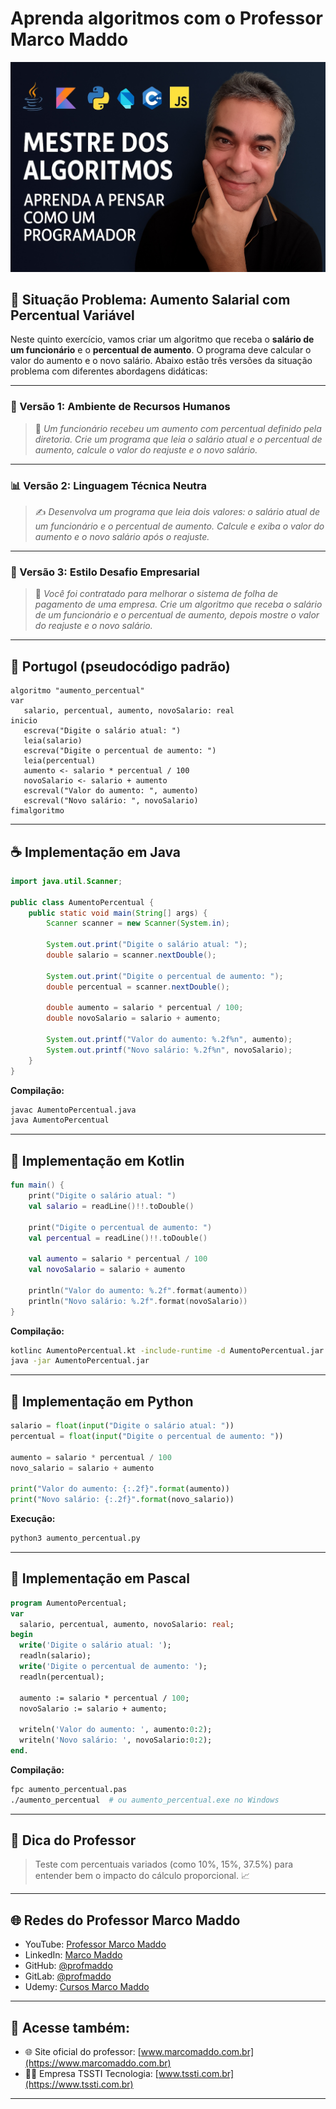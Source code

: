 # Aprenda algoritmos com o Professor Marco Maddo
![Mestre dos Algoritmos](https://raw.githubusercontent.com/profmaddo/algoritmos-resolvidos-java-kotlin-python-pascal/main/images/mestre-dos-algoritmos-02.jpeg)
## 🧠 Situação Problema: Aumento Salarial com Percentual Variável

Neste quinto exercício, vamos criar um algoritmo que receba o **salário de um funcionário** e o **percentual de aumento**. O programa deve calcular o valor do aumento e o novo salário. Abaixo estão três versões da situação problema com diferentes abordagens didáticas:

---

### 💼 Versão 1: Ambiente de Recursos Humanos
> 🧾 *Um funcionário recebeu um aumento com percentual definido pela diretoria. Crie um programa que leia o salário atual e o percentual de aumento, calcule o valor do reajuste e o novo salário.*

---

### 📊 Versão 2: Linguagem Técnica Neutra
> ✍️ *Desenvolva um programa que leia dois valores: o salário atual de um funcionário e o percentual de aumento. Calcule e exiba o valor do aumento e o novo salário após o reajuste.*

---

### 🚀 Versão 3: Estilo Desafio Empresarial
> 💼 *Você foi contratado para melhorar o sistema de folha de pagamento de uma empresa. Crie um algoritmo que receba o salário de um funcionário e o percentual de aumento, depois mostre o valor do reajuste e o novo salário.*

---

## 💬 Portugol (pseudocódigo padrão)

```portugol
algoritmo "aumento_percentual"
var
   salario, percentual, aumento, novoSalario: real
inicio
   escreva("Digite o salário atual: ")
   leia(salario)
   escreva("Digite o percentual de aumento: ")
   leia(percentual)
   aumento <- salario * percentual / 100
   novoSalario <- salario + aumento
   escreval("Valor do aumento: ", aumento)
   escreval("Novo salário: ", novoSalario)
fimalgoritmo
```

---

## ☕ Implementação em Java

```java
import java.util.Scanner;

public class AumentoPercentual {
    public static void main(String[] args) {
        Scanner scanner = new Scanner(System.in);

        System.out.print("Digite o salário atual: ");
        double salario = scanner.nextDouble();

        System.out.print("Digite o percentual de aumento: ");
        double percentual = scanner.nextDouble();

        double aumento = salario * percentual / 100;
        double novoSalario = salario + aumento;

        System.out.printf("Valor do aumento: %.2f%n", aumento);
        System.out.printf("Novo salário: %.2f%n", novoSalario);
    }
}
```

**Compilação:**
```bash
javac AumentoPercentual.java
java AumentoPercentual
```

---

## 💙 Implementação em Kotlin

```kotlin
fun main() {
    print("Digite o salário atual: ")
    val salario = readLine()!!.toDouble()

    print("Digite o percentual de aumento: ")
    val percentual = readLine()!!.toDouble()

    val aumento = salario * percentual / 100
    val novoSalario = salario + aumento

    println("Valor do aumento: %.2f".format(aumento))
    println("Novo salário: %.2f".format(novoSalario))
}
```

**Compilação:**
```bash
kotlinc AumentoPercentual.kt -include-runtime -d AumentoPercentual.jar
java -jar AumentoPercentual.jar
```

---

## 🐍 Implementação em Python

```python
salario = float(input("Digite o salário atual: "))
percentual = float(input("Digite o percentual de aumento: "))

aumento = salario * percentual / 100
novo_salario = salario + aumento

print("Valor do aumento: {:.2f}".format(aumento))
print("Novo salário: {:.2f}".format(novo_salario))
```

**Execução:**
```bash
python3 aumento_percentual.py
```

---

## 🧙 Implementação em Pascal

```pascal
program AumentoPercentual;
var
  salario, percentual, aumento, novoSalario: real;
begin
  write('Digite o salário atual: ');
  readln(salario);
  write('Digite o percentual de aumento: ');
  readln(percentual);

  aumento := salario * percentual / 100;
  novoSalario := salario + aumento;

  writeln('Valor do aumento: ', aumento:0:2);
  writeln('Novo salário: ', novoSalario:0:2);
end.
```

**Compilação:**
```bash
fpc aumento_percentual.pas
./aumento_percentual  # ou aumento_percentual.exe no Windows
```

---

## 🧠 Dica do Professor
> Teste com percentuais variados (como 10%, 15%, 37.5%) para entender bem o impacto do cálculo proporcional. 📈

---

## 🌐 Redes do Professor Marco Maddo

- YouTube: [Professor Marco Maddo](https://www.youtube.com/@ProfessorMarcoMaddo)
- LinkedIn: [Marco Maddo](https://www.linkedin.com/in/marcomaddo/)
- GitHub: [@profmaddo](https://github.com/profmaddo)
- GitLab: [@profmaddo](https://gitlab.com/profmaddo)
- Udemy: [Cursos Marco Maddo](https://www.udemy.com/user/marcomaddo/)

---

## 🚀 Acesse também:

- 🌐 Site oficial do professor: [www.marcomaddo.com.br](https://www.marcomaddo.com.br)
- 🧑‍💼 Empresa TSSTI Tecnologia: [www.tssti.com.br](https://www.tssti.com.br)

---
